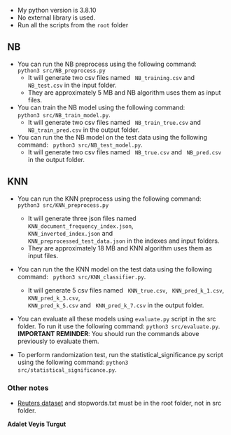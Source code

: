 * My python version is 3.8.10
* No external library is used.
* Run all the scripts from the `root` folder
## NB

* You can run the NB preprocess using the following command: <code> python3 src/NB_preprocess.py</code> 
  * It will generate two csv files named <code> NB_training.csv</code> and <code> NB_test.csv</code> in the input folder.
  * They are approximately 5 MB and NB algorithm uses them as input files.
* You can train the NB model using the following command: <code> python3 src/NB_train_model.py</code>.
  * It will generate two csv files named <code> NB_train_true.csv</code> and <code> NB_train_pred.csv</code> in the output folder.
* You can run the the NB model on the test data using the following command: <code> python3 src/NB_test_model.py</code>.
  * It will generate two csv files named <code> NB_true.csv</code> and <code> NB_pred.csv</code> in the output folder.

## KNN

* You can run the KNN preprocess using the following command: <code> python3 src/KNN_preprocess.py</code> 
  * It will generate three json files named <code> KNN_document_frequency_index.json</code>, <code> KNN_inverted_index.json</code> and <code> KNN_preprocessed_test_data.json</code> in the indexes and input folders.
  * They are approximately 18 MB and KNN algorithm uses them as input files.
* You can run the the KNN model on the test data using the following command: <code> python3 src/KNN_classifier.py</code>.
  * It will generate 5 csv files named <code> KNN_true.csv</code>,  <code> KNN_pred_k_1.csv</code>, <code> KNN_pred_k_3.csv</code>,<code> KNN_pred_k_5.csv</code> and <code> KNN_pred_k_7.csv</code> in the output folder.

* You can evaluate all these models using `evaluate.py` script in the src folder. To run it use the following command: `python3 src/evaluate.py`. **IMPORTANT REMINDER**: You should run the commands above previously to evaluate them.

* To perform randomization test, run the statistical_significance.py script using the following command: `python3 src/statistical_significance.py`.

### Other notes

* [Reuters dataset](https://archive.ics.uci.edu/ml/datasets/reuters-21578+text+categorization+collection) and stopwords.txt must be in the root folder, not in src folder.


**Adalet Veyis Turgut**

